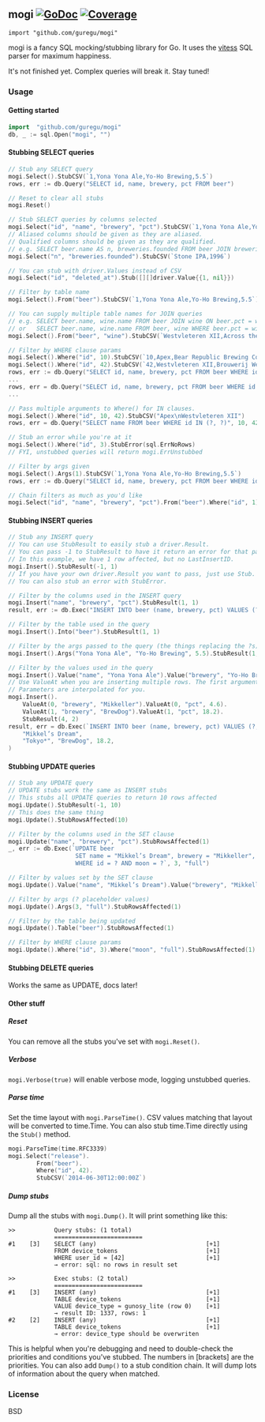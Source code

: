 ## mogi [![GoDoc](https://godoc.org/github.com/guregu/mogi?status.svg)](https://godoc.org/github.com/guregu/mogi) [![Coverage](http://gocover.io/_badge/github.com/guregu/mogi)](http://gocover.io/github.com/guregu/mogi)
`import "github.com/guregu/mogi"`

mogi is a fancy SQL mocking/stubbing library for Go. It uses the [vitess](https://github.com/youtube/vitess) SQL parser for maximum happiness. 

It's not finished yet. Complex queries will break it. Stay tuned! 

### Usage

#### Getting started
```go
import 	"github.com/guregu/mogi"
db, _ := sql.Open("mogi", "")
```

#### Stubbing SELECT queries
```go
// Stub any SELECT query
mogi.Select().StubCSV(`1,Yona Yona Ale,Yo-Ho Brewing,5.5`)
rows, err := db.Query("SELECT id, name, brewery, pct FROM beer")

// Reset to clear all stubs
mogi.Reset()

// Stub SELECT queries by columns selected
mogi.Select("id", "name", "brewery", "pct").StubCSV(`1,Yona Yona Ale,Yo-Ho Brewing,5.5`)
// Aliased columns should be given as they are aliased.
// Qualified columns should be given as they are qualified. 
// e.g. SELECT beer.name AS n, breweries.founded FROM beer JOIN breweries ON beer.brewery = breweries.name
mogi.Select("n", "breweries.founded").StubCSV(`Stone IPA,1996`)

// You can stub with driver.Values instead of CSV
mogi.Select("id", "deleted_at").Stub([][]driver.Value{{1, nil}})

// Filter by table name
mogi.Select().From("beer").StubCSV(`1,Yona Yona Ale,Yo-Ho Brewing,5.5`)

// You can supply multiple table names for JOIN queries
// e.g. SELECT beer.name, wine.name FROM beer JOIN wine ON beer.pct = wine.pct
// or   SELECT beer.name, wine.name FROM beer, wine WHERE beer.pct = wine.pct
mogi.Select().From("beer", "wine").StubCSV(`Westvleteren XII,Across the Pond Riesling`)

// Filter by WHERE clause params
mogi.Select().Where("id", 10).StubCSV(`10,Apex,Bear Republic Brewing Co.,8.95`)
mogi.Select().Where("id", 42).StubCSV(`42,Westvleteren XII,Brouwerij Westvleteren,10.2`)
rows, err := db.Query("SELECT id, name, brewery, pct FROM beer WHERE id = ?", 10)
...
rows, err = db.Query("SELECT id, name, brewery, pct FROM beer WHERE id = ?", 42)
...

// Pass multiple arguments to Where() for IN clauses. 
mogi.Select().Where("id", 10, 42).StubCSV("Apex\nWestvleteren XII")
rows, err = db.Query("SELECT name FROM beer WHERE id IN (?, ?)", 10, 42)

// Stub an error while you're at it
mogi.Select().Where("id", 3).StubError(sql.ErrNoRows)
// FYI, unstubbed queries will return mogi.ErrUnstubbed

// Filter by args given 
mogi.Select().Args(1).StubCSV(`1,Yona Yona Ale,Yo-Ho Brewing,5.5`)
rows, err := db.Query("SELECT id, name, brewery, pct FROM beer WHERE id = ?", 1)

// Chain filters as much as you'd like
mogi.Select("id", "name", "brewery", "pct").From("beer").Where("id", 1).StubCSV(`1,Yona Yona Ale,Yo-Ho Brewing,5.5`)
```

#### Stubbing INSERT queries
```go
// Stub any INSERT query
// You can use StubResult to easily stub a driver.Result. 
// You can pass -1 to StubResult to have it return an error for that particular bit.
// In this example, we have 1 row affected, but no LastInsertID. 
mogi.Insert().StubResult(-1, 1)
// If you have your own driver.Result you want to pass, just use Stub.
// You can also stub an error with StubError. 

// Filter by the columns used in the INSERT query
mogi.Insert("name", "brewery", "pct").StubResult(1, 1)
result, err := db.Exec("INSERT INTO beer (name, brewery, pct) VALUES (?, ?, ?)", "Yona Yona Ale", "Yo-Ho Brewing", 5.5)

// Filter by the table used in the query
mogi.Insert().Into("beer").StubResult(1, 1)

// Filter by the args passed to the query (the things replacing the ?s)
mogi.Insert().Args("Yona Yona Ale", "Yo-Ho Brewing", 5.5).StubResult(1, 1)

// Filter by the values used in the query
mogi.Insert().Value("name", "Yona Yona Ale").Value("brewery", "Yo-Ho Brewing").StubResult(1, 1)
// Use ValueAt when you are inserting multiple rows. The first argument is the row #, starting with 0.
// Parameters are interpolated for you.
mogi.Insert().
	ValueAt(0, "brewery", "Mikkeller").ValueAt(0, "pct", 4.6).
	ValueAt(1, "brewery", "BrewDog").ValueAt(1, "pct", 18.2).
	StubResult(4, 2)
result, err = db.Exec(`INSERT INTO beer (name, brewery, pct) VALUES (?, "Mikkeller", 4.6), (?, ?, ?)`,
	"Mikkel’s Dream",
	"Tokyo*", "BrewDog", 18.2,
)
```

#### Stubbing UPDATE queries
```go
// Stub any UPDATE query
// UPDATE stubs work the same as INSERT stubs
// This stubs all UPDATE queries to return 10 rows affected
mogi.Update().StubResult(-1, 10)
// This does the same thing
mogi.Update().StubRowsAffected(10)

// Filter by the columns used in the SET clause
mogi.Update("name", "brewery", "pct").StubRowsAffected(1)
_, err := db.Exec(`UPDATE beer
				   SET name = "Mikkel’s Dream", brewery = "Mikkeller", pct = 4.6
				   WHERE id = ? AND moon = ?`, 3, "full")

// Filter by values set by the SET clause
mogi.Update().Value("name", "Mikkel’s Dream").Value("brewery", "Mikkeller").StubRowsAffected(1)

// Filter by args (? placeholder values)
mogi.Update().Args(3, "full").StubRowsAffected(1)

// Filter by the table being updated
mogi.Update().Table("beer").StubRowsAffected(1)

// Filter by WHERE clause params
mogi.Update().Where("id", 3).Where("moon", "full").StubRowsAffected(1)
```

#### Stubbing DELETE queries
Works the same as UPDATE, docs later!

#### Other stuff

##### Reset
You can remove all the stubs you've set with `mogi.Reset()`.

##### Verbose
`mogi.Verbose(true)` will enable verbose mode, logging unstubbed queries. 

##### Parse time
Set the time layout with `mogi.ParseTime()`. CSV values matching that layout will be converted to time.Time. 
You can also stub time.Time directly using the `Stub()` method. 
```go
mogi.ParseTime(time.RFC3339)
mogi.Select("release").
		From("beer").
		Where("id", 42).
		StubCSV(`2014-06-30T12:00:00Z`)
```

##### Dump stubs
Dump all the stubs with `mogi.Dump()`. It will print something like this:
```
>>           Query stubs: (1 total)							
             =========================						
#1    [3]    SELECT (any)                               [+1]
             FROM device_tokens                         [+1]
             WHERE user_id ≈ [42]                       [+1]
             → error: sql: no rows in result set					

>>           Exec stubs: (2 total)                        	
             =========================						
#1    [3]    INSERT (any)                               [+1]
             TABLE device_tokens                        [+1]
             VALUE device_type ≈ gunosy_lite (row 0)    [+1]
             → result ID: 1337, rows: 1                        
#2    [2]    INSERT (any)                               [+1]
             TABLE device_tokens                        [+1]
             → error: device_type should be overwriten 	
```
This is helpful when you're debugging and need to double-check the priorities and conditions you've stubbed. 
The numbers in [brackets] are the priorities. 
You can also add `Dump()` to a stub condition chain. It will dump lots of information about the query when matched. 

### License
BSD